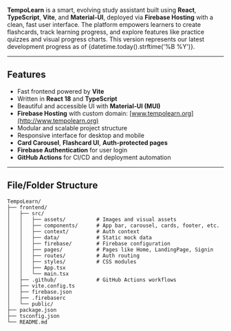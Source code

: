 **TempoLearn** is a smart, evolving study assistant built using **React**, **TypeScript**, **Vite**, and **Material-UI**, deployed via **Firebase Hosting** with a clean, fast user interface. The platform empowers learners to create flashcards, track learning progress, and explore features like practice quizzes and visual progress charts. This version represents our latest development progress as of {datetime.today().strftime('%B %Y')}.

---

## Features

- Fast frontend powered by **Vite**
- Written in **React 18** and **TypeScript**
- Beautiful and accessible UI with **Material-UI (MUI)**
- **Firebase Hosting** with custom domain: [www.tempolearn.org](http://www.tempolearn.org)
- Modular and scalable project structure
- Responsive interface for desktop and mobile
- **Card Carousel**, **Flashcard UI**, **Auth-protected pages**
- **Firebase Authentication** for user login
- **GitHub Actions** for CI/CD and deployment automation

---

## File/Folder Structure

```plaintext
TempoLearn/
├── frontend/
│   ├── src/
│   │   ├── assets/          # Images and visual assets
│   │   ├── components/      # App bar, carousel, cards, footer, etc.
│   │   ├── context/         # Auth context
│   │   ├── data/            # Static mock data
│   │   ├── firebase/        # Firebase configuration
│   │   ├── pages/           # Pages like Home, LandingPage, Signin
│   │   ├── routes/          # Auth routing
│   │   ├── styles/          # CSS modules
│   │   ├── App.tsx
│   │   └── main.tsx
│   ├── .github/             # GitHub Actions workflows
│   ├── vite.config.ts
│   ├── firebase.json
│   ├── .firebaserc
│   └── public/
├── package.json
├── tsconfig.json
└── README.md
